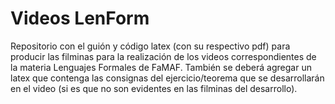 # Videos LenForm
Repositorio con el guión y código latex (con su respectivo pdf) para producir
las filminas para la realización de los videos correspondientes de la materia
Lenguajes Formales de FaMAF.
También se deberá agregar un latex que contenga las consignas del
ejercicio/teorema que se desarrollarán en el video (si es que no son evidentes
en las filminas del desarrollo).
